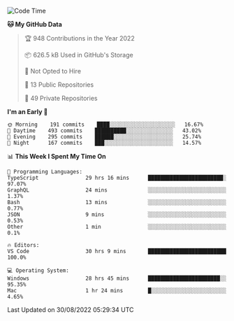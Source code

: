 <!--START_SECTION:waka-->
![Code Time](http://img.shields.io/badge/Code%20Time-2%2C903%20hrs%2025%20mins-blue)

**🐱 My GitHub Data** 

> 🏆 948 Contributions in the Year 2022
 > 
> 📦 626.5 kB Used in GitHub's Storage 
 > 
> 🚫 Not Opted to Hire
 > 
> 📜 13 Public Repositories 
 > 
> 🔑 49 Private Repositories  
 > 
**I'm an Early 🐤** 

```text
🌞 Morning    191 commits    ████░░░░░░░░░░░░░░░░░░░░░   16.67% 
🌆 Daytime    493 commits    ██████████░░░░░░░░░░░░░░░   43.02% 
🌃 Evening    295 commits    ██████░░░░░░░░░░░░░░░░░░░   25.74% 
🌙 Night      167 commits    ███░░░░░░░░░░░░░░░░░░░░░░   14.57%

```


📊 **This Week I Spent My Time On** 

```text
💬 Programming Languages: 
TypeScript               29 hrs 16 mins      ████████████████████████░   97.07% 
GraphQL                  24 mins             ░░░░░░░░░░░░░░░░░░░░░░░░░   1.37% 
Bash                     13 mins             ░░░░░░░░░░░░░░░░░░░░░░░░░   0.77% 
JSON                     9 mins              ░░░░░░░░░░░░░░░░░░░░░░░░░   0.53% 
Other                    1 min               ░░░░░░░░░░░░░░░░░░░░░░░░░   0.1%

🔥 Editors: 
VS Code                  30 hrs 9 mins       █████████████████████████   100.0%

💻 Operating System: 
Windows                  28 hrs 45 mins      ███████████████████████░░   95.35% 
Mac                      1 hr 24 mins        █░░░░░░░░░░░░░░░░░░░░░░░░   4.65%

```


 Last Updated on 30/08/2022 05:29:34 UTC
<!--END_SECTION:waka-->

